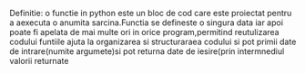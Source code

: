 Definitie:
o functie in python este un bloc de cod care este proiectat pentru a aexecuta o anumita sarcina.Functia se defineste o singura data  iar apoi poate fi apelata de mai multe ori in orice program,permitind reutulizarea codului
funtiile ajuta la organizarea si structuraraea codului si pot primii date de intrare(numite argumete)si pot returna date de iesire(prin intermnediul valorii returnate
